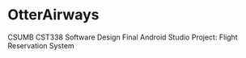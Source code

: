 # OtterAirways
CSUMB CST338 Software Design Final Android Studio Project: Flight Reservation System
